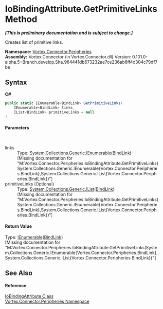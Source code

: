 # IoBindingAttribute.GetPrimitiveLinks Method 
 _**\[This is preliminary documentation and is subject to change.\]**_

Creates list of primitive links.

**Namespace:**&nbsp;<a href="N_Vortex_Connector_Peripheries.md">Vortex.Connector.Peripheries</a><br />**Assembly:**&nbsp;Vortex.Connector (in Vortex.Connector.dll) Version: 0.101.0-alpha.5+Branch.develop.Sha.964441db673232ae7ce236ab6ff4c304c79df7be

## Syntax

**C#**<br />
``` C#
public static IEnumerable<BindLink> GetPrimitiveLinks(
	IEnumerable<BindLink> links,
	IList<BindLink> primitiveLinks = null
)
```


#### Parameters
&nbsp;<dl><dt>links</dt><dd>Type: <a href="http://msdn2.microsoft.com/en-us/library/9eekhta0" target="_blank">System.Collections.Generic.IEnumerable</a>(<a href="T_Vortex_Connector_Peripheries_BindLink.md">BindLink</a>)<br />\[Missing <param name="links"/> documentation for "M:Vortex.Connector.Peripheries.IoBindingAttribute.GetPrimitiveLinks(System.Collections.Generic.IEnumerable{Vortex.Connector.Peripheries.BindLink},System.Collections.Generic.IList{Vortex.Connector.Peripheries.BindLink})"\]</dd><dt>primitiveLinks (Optional)</dt><dd>Type: <a href="http://msdn2.microsoft.com/en-us/library/5y536ey6" target="_blank">System.Collections.Generic.IList</a>(<a href="T_Vortex_Connector_Peripheries_BindLink.md">BindLink</a>)<br />\[Missing <param name="primitiveLinks"/> documentation for "M:Vortex.Connector.Peripheries.IoBindingAttribute.GetPrimitiveLinks(System.Collections.Generic.IEnumerable{Vortex.Connector.Peripheries.BindLink},System.Collections.Generic.IList{Vortex.Connector.Peripheries.BindLink})"\]</dd></dl>

#### Return Value
Type: <a href="http://msdn2.microsoft.com/en-us/library/9eekhta0" target="_blank">IEnumerable</a>(<a href="T_Vortex_Connector_Peripheries_BindLink.md">BindLink</a>)<br />\[Missing <returns> documentation for "M:Vortex.Connector.Peripheries.IoBindingAttribute.GetPrimitiveLinks(System.Collections.Generic.IEnumerable{Vortex.Connector.Peripheries.BindLink},System.Collections.Generic.IList{Vortex.Connector.Peripheries.BindLink})"\]

## See Also


#### Reference
<a href="T_Vortex_Connector_Peripheries_IoBindingAttribute.md">IoBindingAttribute Class</a><br /><a href="N_Vortex_Connector_Peripheries.md">Vortex.Connector.Peripheries Namespace</a><br />